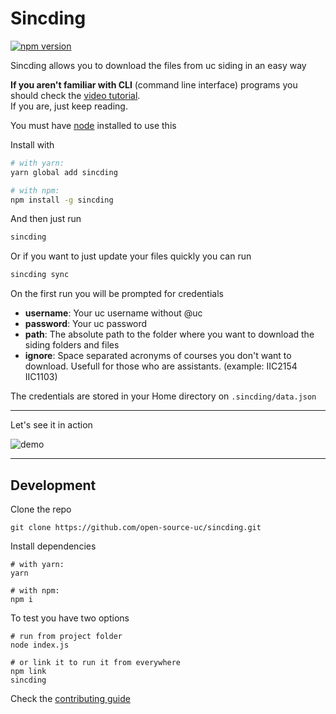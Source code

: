 # Sincding

[![npm version](https://badge.fury.io/js/sincding.svg)](https://badge.fury.io/js/sincding)

Sincding allows you to download the files from uc siding in an easy way

**If you aren't familiar with CLI** (command line interface) programs you should check the [video tutorial](https://github.com/open-source-uc/sincding/blob/assets/tutorial.mp4).  
If you are, just keep reading.

You must have [node](https://nodejs.org) installed to use this

Install with
```bash
# with yarn:
yarn global add sincding

# with npm:
npm install -g sincding
```

And then just run
```bash
sincding
```

Or if you want to just update your files quickly you can run
```bash
sincding sync
```

On the first run you will be prompted for credentials
- **username**: Your uc username without @uc
- **password**: Your uc password
- **path**: The absolute path to the folder where you want to download the siding folders and files
- **ignore**: Space separated acronyms of courses you don't want to download. Usefull for those who are assistants. (example: IIC2154 IIC1103)

The credentials are stored in your Home directory on `.sincding/data.json`

***

Let's see it in action

![demo](https://github.com/open-source-uc/sincding/blob/assets/demo.gif)

***

## Development

Clone the repo
```
git clone https://github.com/open-source-uc/sincding.git
```

Install dependencies
```
# with yarn:
yarn

# with npm:
npm i
```

To test you have two options
```
# run from project folder
node index.js

# or link it to run it from everywhere
npm link
sincding
```

Check the [contributing guide](https://github.com/open-source-uc/sincding/blob/dev/CONTRIBUTING.md)
